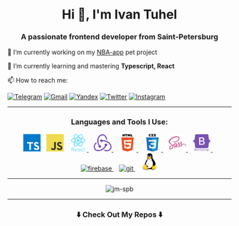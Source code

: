 <h1 align="center">Hi 👋, I'm Ivan Tuhel</h1>
<h3 align="center">A passionate frontend developer from Saint-Petersburg</h3>

🔭 I’m currently working on my [NBA-app](https://github.com/jm-spb/NBA-app) pet project

🌱 I’m currently learning and mastering **Typescript, React**

📫 How to reach me: <p>[![Telegram](https://img.shields.io/badge/Telegram-blue?style=for-the-badge&logo=Telegram)](https://t.me/jean_michel_spb) [![Gmail](https://img.shields.io/badge/Gmail-D14836?style=for-the-badge&logo=gmail&logoColor=white)](mailto:ivan.tuchel@gmail.com) [![Yandex](https://img.shields.io/badge/TI4565@ya.ru-F9DB60?style=for-the-badge&logo=Yandex&logoColor=FF3333)](mailto:ti4565@ya.ru) [![Twitter](https://img.shields.io/badge/Twitter-%231DA1F2.svg?style=for-the-badge&logo=Twitter&logoColor=white)](https://twitter.com/@jm_spb) [![Instagram](https://img.shields.io/badge/Instagram-%23E4405F.svg?style=for-the-badge&logo=Instagram&logoColor=white)](https://instagram.com/jeanmichel_spb)</p>

<hr />

<h3 align="center">Languages and Tools I Use:</h3>
<p align="center">
  <a href="https://www.typescriptlang.org/" target="_blank" rel="noreferrer"> <img src="https://raw.githubusercontent.com/devicons/devicon/master/icons/typescript/typescript-original.svg" alt="typescript" width="40" height="40"/></a>&nbsp;&nbsp;
   <a href="https://developer.mozilla.org/en-US/docs/Web/JavaScript" target="_blank" rel="noreferrer"><img src="https://raw.githubusercontent.com/devicons/devicon/master/icons/javascript/javascript-original.svg" alt="javascript" width="40" height="40"/></a>&nbsp;&nbsp;
   <a href="https://reactjs.org/" target="_blank" rel="noreferrer"> <img src="https://raw.githubusercontent.com/devicons/devicon/master/icons/react/react-original-wordmark.svg" alt="react" width="40" height="40"/> </a>&nbsp;&nbsp;
  <a href="https://redux.js.org" target="_blank" rel="noreferrer"> <img src="https://raw.githubusercontent.com/devicons/devicon/master/icons/redux/redux-original.svg" alt="redux" width="40" height="40"/> </a>&nbsp;&nbsp;
  <a href="https://www.w3.org/html/" target="_blank" rel="noreferrer"> <img src="https://raw.githubusercontent.com/devicons/devicon/master/icons/html5/html5-original-wordmark.svg" alt="html5" width="40" height="40"/> </a>&nbsp;&nbsp; 
   <a href="https://www.w3schools.com/css/" target="_blank" rel="noreferrer"> <img src="https://raw.githubusercontent.com/devicons/devicon/master/icons/css3/css3-original-wordmark.svg" alt="css3" width="40" height="40"/> </a>&nbsp;&nbsp;
   <a href="https://sass-lang.com" target="_blank" rel="noreferrer"> <img src="https://raw.githubusercontent.com/devicons/devicon/master/icons/sass/sass-original.svg" alt="sass" width="40" height="40"/> </a>&nbsp;&nbsp;
  <a href="https://getbootstrap.com" target="_blank" rel="noreferrer"> <img src="https://raw.githubusercontent.com/devicons/devicon/master/icons/bootstrap/bootstrap-plain-wordmark.svg" alt="bootstrap" width="40" height="40"/> </a>&nbsp;&nbsp;
  <a href="https://firebase.google.com/" target="_blank" rel="noreferrer"> <img src="https://www.vectorlogo.zone/logos/firebase/firebase-icon.svg" alt="firebase" width="40" height="40"/> </a>&nbsp;&nbsp; 
  <a href="https://git-scm.com/" target="_blank" rel="noreferrer"> <img src="https://www.vectorlogo.zone/logos/git-scm/git-scm-icon.svg" alt="git" width="40" height="40"/> </a>&nbsp;&nbsp;
  <a href="https://www.linux.org/" target="_blank" rel="noreferrer"> <img src="https://raw.githubusercontent.com/devicons/devicon/master/icons/linux/linux-original.svg" alt="linux" width="40" height="40"/> </a>   
</p>

<hr />

<div align="center"><img src="https://github-readme-stats.vercel.app/api/top-langs?username=jm-spb&show_icons=true&locale=en&layout=compact" alt="jm-spb" /></div>

<hr />

<h3  align="center">⬇️ Check Out My Repos ⬇️</h3>
